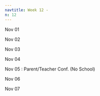 ```yaml
---
navtitle: Week 12 -
n: 12
---
```


Nov 01

Nov 02

Nov 03

Nov 04

Nov 05
: Parent/Teacher Conf. (No School)

Nov 06

Nov 07


